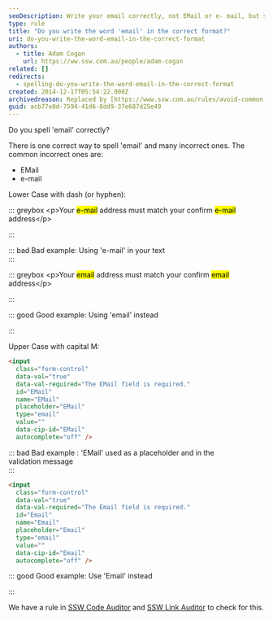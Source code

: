 ```yaml
---
seoDescription: Write your email correctly, not EMail or e- mail, but simply 'email'. Ensure your email address matches your confirmed email address.
type: rule
title: "Do you write the word 'email' in the correct format?"
uri: do-you-write-the-word-email-in-the-correct-format
authors:
  - title: Adam Cogan
    url: https://ww.ssw.com.au/people/adam-cogan
related: []
redirects:
  - spelling-do-you-write-the-word-email-in-the-correct-format
created: 2014-12-17T05:54:22.000Z
archivedreason: Replaced by [https://www.ssw.com.au/rules/avoid-common-mistakes](/rules/avoid-common-mistakes)
guid: acb77e0d-7594-41d6-8dd9-37e687d25e49
---
```


Do you spell 'email' correctly?

<!--endintro-->

There is one correct way to spell 'email' and many incorrect ones. The common incorrect ones are:

- EMail
- e-mail

Lower Case with dash (or hyphen):

::: greybox
&lt;p&gt;Your <mark>e-mail</mark> address must match your confirm <mark>e-mail</mark> address&lt;/p&gt;

:::

::: bad
Bad example: Using 'e-mail' in your text  
:::

::: greybox
&lt;p&gt;Your <mark>email</mark> address must match your confirm <mark>email</mark> address&lt;/p&gt;

:::

::: good
Good example: Using 'email' instead

:::

Upper Case with capital M:

```html
<input
  class="form-control"
  data-val="true"
  data-val-required="The EMail field is required."
  id="EMail"
  name="EMail"
  placeholder="EMail"
  type="email"
  value=""
  data-cip-id="EMail"
  autocomplete="off" />
```

::: bad
Bad example : 'EMail' used as a placeholder and in the validation message  
:::

```html
<input
  class="form-control"
  data-val="true"
  data-val-required="The Email field is required."
  id="Email"
  name="Email"
  placeholder="Email"
  type="email"
  value=""
  data-cip-id="Email"
  autocomplete="off" />
```

::: good
Good example: Use 'Email' instead

:::

We have a rule in [SSW Code Auditor](https://www.ssw.com.au/ssw/codeauditor/) and [SSW Link Auditor](https://sswlinkauditor.com/) to check for this.
